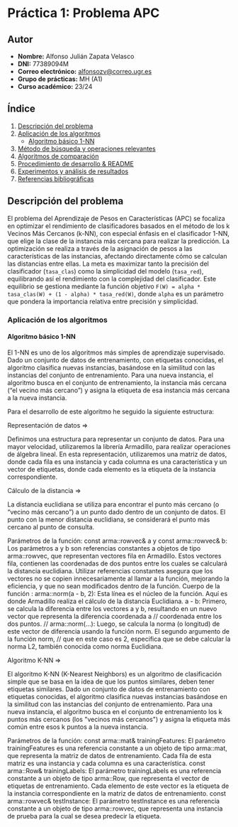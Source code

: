 # Práctica 1: Problema APC

## Autor

- **Nombre:** Alfonso Julián Zapata Velasco
- **DNI:** 77389094M
- **Correo electrónico:** [alfonsozv@correo.ugr.es](mailto:alfonsozv@correo.ugr.es)
- **Grupo de prácticas:** MH (A1)
- **Curso académico:** 23/24

## Índice

1. [Descripción del problema](#descripción-del-problema)
2. [Aplicación de los algoritmos](#aplicación-de-los-algoritmos)
   - [Algoritmo básico 1-NN](#algoritmo-básico-1-nn)
3. [Método de búsqueda y operaciones relevantes](#método-de-búsqueda-y-operaciones-relevantes)
4. [Algoritmos de comparación](#algoritmos-de-comparación)
5. [Procedimiento de desarrollo & README](#procedimiento-de-desarrollo--readme)
6. [Experimentos y análisis de resultados](#experimentos-y-análisis-de-resultados)
7. [Referencias bibliográficas](#referencias-bibliográficas)

## Descripción del problema

El problema del Aprendizaje de Pesos en Características (APC) se focaliza en optimizar el rendimiento de clasificadores basados en el método de los k Vecinos Más Cercanos (k-NN), con especial énfasis en el clasificador 1-NN, que elige la clase de la instancia más cercana para realizar la predicción. La optimización se realiza a través de la asignación de pesos a las características de las instancias, afectando directamente cómo se calculan las distancias entre ellas. La meta es maximizar tanto la precisión del clasificador (`tasa_clas`) como la simplicidad del modelo (`tasa_red`), equilibrando así el rendimiento con la complejidad del clasificador. Este equilibrio se gestiona mediante la función objetivo `F(W) = alpha * tasa_clas(W) + (1 - alpha) * tasa_red(W)`, donde `alpha` es un parámetro que pondera la importancia relativa entre precisión y simplicidad.

### Aplicación de los algoritmos

#### Algoritmo básico 1-NN

El 1-NN es uno de los algoritmos más simples de aprendizaje supervisado. Dado un conjunto de datos de entrenamiento, con etiquetas conocidas, el algoritmo clasifica nuevas instancias, basándose en la similitud con las instancias del conjunto de entrenamiento.
Para una nueva instancia, el algoritmo busca en el conjunto de entrenamiento, la instancia más cercana (“el vecino más cercano”) y asigna la etiqueta de esa instancia más cercana a la nueva instancia.

Para el desarrollo de este algoritmo he seguido la siguiente estructura: 

Representación de datos ⇒ 

Definimos una estructura para representar un conjunto de datos. Para una mayor velocidad, utilizaremos la librería Armadillo, para realizar operaciones de álgebra lineal. En esta representación, utilizaremos una matriz de datos, donde cada fila es una instancia y cada columna es una característica y un vector de etiquetas, donde cada elemento es la etiqueta de la instancia correspondiente.

Cálculo de la distancia ⇒ 

La distancia euclidiana se utiliza para encontrar el punto más cercano (o “vecino más cercano”) a un punto dado dentro de un conjunto de datos. El punto con la menor distancia euclidiana, se considerará el punto más cercano al punto de consulta.

Parámetros de la función: const arma::rowvec& a y const arma::rowvec& b: Los parámetros a y b son referencias constantes a objetos de tipo arma::rowvec, que representan vectores fila en Armadillo. Estos vectores fila, contienen las coordenadas de dos puntos entre los cuales se calculará la distancia euclidiana. Utilizar referencias constantes asegura que los vectores no se copien innecesariamente al llamar a la función, mejorando la eficiencia, y que no sean modificados dentro de la función.
Cuerpo de la función : arma::norm(a - b, 2): Esta línea es el núcleo de la función. Aquí es donde Armadillo realiza el cálculo de la distancia Euclidiana.
a - b: Primero, se calcula la diferencia entre los vectores a y b, resultando en un nuevo vector que representa la diferencia coordenada a 
// coordenada entre los dos puntos. 
// arma::norm(...): Luego, se calcula la norma (o longitud) de este vector de diferencia usando la función norm. El segundo argumento de la función norm, 
// que en este caso es 2, especifica que se debe calcular la norma L2, también conocida como norma Euclidiana. 


Algoritmo K-NN ⇒ 

El algoritmo K-NN (K-Nearest Neighbors) es un algoritmo de clasificación simple que se basa en la idea de que los puntos similares, deben tener etiquetas similares. Dado un conjunto de datos de entrenamiento con etiquetas conocidas, el algoritmo clasifica nuevas instancias basándose en la similitud con las instancias del conjunto de entrenamiento. Para una nueva instancia, el algoritmo busca en el conjunto de entrenamiento los k puntos más cercanos (los "vecinos más cercanos") y asigna la etiqueta más común entre esos k puntos a la nueva instancia.

Parámetros de la función: const arma::mat& trainingFeatures: El parámetro trainingFeatures es una referencia constante a un objeto de tipo arma::mat, que representa la matriz de datos de entrenamiento. Cada fila de esta matriz es una instancia y cada columna es una característica. const arma::Row<int>& trainingLabels: El parámetro trainingLabels es una referencia constante a un objeto de tipo arma::Row<int>, que representa el vector de etiquetas de entrenamiento. Cada elemento de este vector es la etiqueta de la instancia correspondiente en la matriz de datos de entrenamiento. const arma::rowvec& testInstance: El parámetro testInstance es una referencia constante a un objeto de tipo arma::rowvec, que representa una instancia de prueba para la cual se desea predecir la etiqueta.
